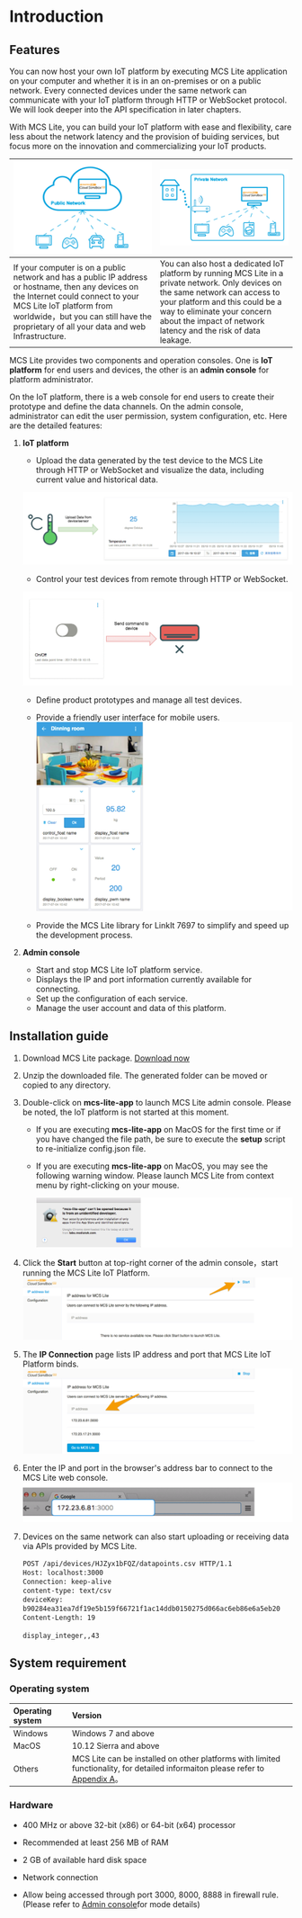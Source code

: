 # Introduction

## Features

You can now host your own IoT platform by executing MCS Lite application on your computer and whether it is in an on-premises or on a public network. Every connected devices under the same network can communicate with your IoT platform through HTTP or WebSocket protocol. We will look deeper into the API specification in later chapters.

With MCS Lite, you can build your IoT platform with ease and flexibility, care less about the network latency and the provision of buiding services, but focus more on the innovation and commercializing your IoT products.

|![](../../assets/public_network.png)|![](../../assets/private_network.png)|
|---|---|
|If your computer is on a public network and has a public IP address or hostname, then any devices on the Internet could connect to your MCS Lite IoT platform from worldwide，but you can still have the proprietary of all your data and web Infrastructure.|You can also host a dedicated IoT platform by running MCS Lite in a private network. Only devices on the same network can access to your platform and this could be a way to eliminate your concern about the impact of network latency and the risk of data leakage.|

MCS Lite provides two components and operation consoles. One is **IoT platform** for end users and devices, the other is an **admin console** for platform administrator.

On the IoT platform, there is a web console for end users to create their prototype and define the data channels. On the admin console, administrator can edit the user permission, system configuration, etc. Here are the detailed features:


1. **IoT platform**

   * Upload the data generated by the test device to the MCS Lite through HTTP or WebSocket and visualize the data, including current value and historical data.

	![](../../assets/mcs_lite_data_upload.png)
   
   * Control your test devices from remote through HTTP or WebSocket.

	![](../../assets/mcs_lite_remote_control_onoff.gif)

   * Define product prototypes and manage all test devices.

   * Provide a friendly user interface for mobile users.
 	![](../../assets/mcs_lite_mobile_view.png)

   * Provide the MCS Lite library for LinkIt 7697 to simplify and speed up the development process.

2. **Admin console**

   * Start and stop MCS Lite IoT platform service.
   * Displays the IP and port information currently available for connecting.
   * Set up the configuration of each service.
   * Manage the user account and data of this platform.

## Installation guide

1. Download MCS Lite package. [Download now](https://github.com/MCS-Lite/mcs-lite-app/releases)
2. Unzip the downloaded file. The generated folder can be moved or copied to any directory.
3. Double-click on **mcs-lite-app** to launch MCS Lite admin console. Please be noted, the IoT platform is not started at this moment.

   * If you are executing **mcs-lite-app** on MacOS for the first time or if you have changed the file path, be sure to execute the **setup** script to re-initialize config.json file.
   * If you are executing **mcs-lite-app** on MacOS, you may see the following warning window. Please launch MCS Lite from context menu by right-clicking on your mouse.
   
   		![](../../assets/unknown_warning.png)

4. Click the **Start** button at top-right corner of the admin console，start running the MCS Lite IoT Platform.
	![](../../assets/mcs_lite_start_service.png)
	 
5. The **IP Connection** page lists IP address and port that MCS Lite IoT Platform binds.
	![](../../assets/mcs_lite_ip_list.png)
	
6. Enter the IP and port in the browser's address bar to connect to the MCS Lite web console. 
	![](../../assets/mcs_lite_url.png)
   
7. Devices on the same network can also start uploading or receiving data via APIs provided by MCS Lite.

	```
	POST /api/devices/HJZyx1bFQZ/datapoints.csv HTTP/1.1
	Host: localhost:3000
	Connection: keep-alive
	content-type: text/csv
	deviceKey: b90284ea31ea7df19e5b159f66721f1ac14ddb0150275d066ac6eb86e6a5eb20
	Content-Length: 19

	display_integer,,43
	```

## System requirement

### Operating system

| **Operating system** | **Version** |
| :--- | :--- |
| Windows | Windows 7 and above |
| MacOS | 10.12 Sierra and above |
| Others | MCS Lite can be installed on other platforms with limited functionality, for detailed informaiton please refer to [Appendix A](/mcs_lite_platform.md)。 |

### Hardware

* 400 MHz or above 32-bit (x86) or 64-bit (x64) processor

* Recommended at least 256 MB of RAM

* 2 GB of available hard disk space

* Network connection

* Allow being accessed through port 3000, 8000, 8888 in firewall rule. (Please refer to [Admin console](/mcs_lite_usage/mcs_lite_admin_usage.md)for mode details)
